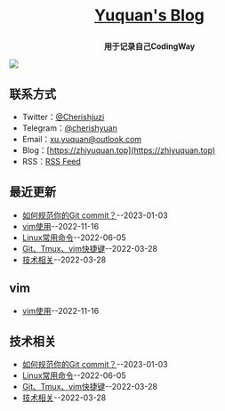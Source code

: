 **<p align="center">[Yuquan's Blog](https://cherishyuan.github.io)</p>**
====

**<p align="center">用于记录自己CodingWay</p>**
[![](https://gitee.com/xu-yuquan/picture-markdown/raw/master/index.jpg)](https://cherishyuan.github.io)

## 联系方式
- Twitter：[@Cherishjuzi](https://twitter.com/Cherishjuzi)
- Telegram：[@cherishyuan](https://t.me/cherishyuan)
- Email：[xu.yuquan@outlook.com](mailto:xu.yuquan@outlook.com)
- Blog：[https://zhiyuquan.top](https://zhiyuquan.top)
- RSS：[RSS Feed](https://raw.githubusercontent.com/cherishyuan/blog/master/feed.xml)
## 最近更新
- [如何规范你的Git commit？](https://github.com/cherishyuan/blog/issues/6)--2023-01-03
- [vim使用](https://github.com/cherishyuan/blog/issues/4)--2022-11-16
- [Linux常用命令](https://github.com/cherishyuan/blog/issues/3)--2022-06-05
- [Git、Tmux、vim快捷键](https://github.com/cherishyuan/blog/issues/2)--2022-03-28
- [技术相关](https://github.com/cherishyuan/blog/issues/1)--2022-03-28
## vim
- [vim使用](https://github.com/cherishyuan/blog/issues/4)--2022-11-16
## 技术相关
- [如何规范你的Git commit？](https://github.com/cherishyuan/blog/issues/6)--2023-01-03
- [Linux常用命令](https://github.com/cherishyuan/blog/issues/3)--2022-06-05
- [Git、Tmux、vim快捷键](https://github.com/cherishyuan/blog/issues/2)--2022-03-28
- [技术相关](https://github.com/cherishyuan/blog/issues/1)--2022-03-28
